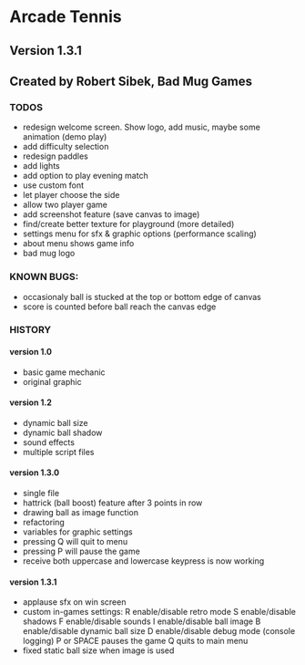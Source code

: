 # Arcade Tennis

## Version 1.3.1
## Created by Robert Sibek, Bad Mug Games

### TODOS
- redesign welcome screen. Show logo, add music, maybe some animation (demo play)
- add difficulty selection
- redesign paddles
- add lights
- add option to play evening match
- use custom font
- let player choose the side
- allow two player game   
- add screenshot feature (save canvas to image)
- find/create better texture for playground (more detailed)
- settings menu for sfx & graphic options (performance scaling)
- about menu shows game info
- bad mug logo

### KNOWN BUGS:
- occasionaly ball is stucked at the top or bottom edge of canvas
- score is counted before ball reach the canvas edge

### HISTORY
    
#### version 1.0
- basic game mechanic
- original graphic
#### version 1.2
- dynamic ball size 
- dynamic ball shadow
- sound effects
- multiple script files
#### version 1.3.0
- single file
- hattrick (ball boost) feature after 3 points in row
- drawing ball as image function
- refactoring
- variables for graphic settings
- pressing Q will quit to menu
- pressing P will pause the game
- receive both uppercase and lowercase keypress is now working
#### version 1.3.1
- applause sfx on win screen
- custom in-games settings:
    R enable/disable retro mode
    S enable/disable shadows
    F enable/disable sounds
    I enable/disable ball image
    B enable/disable dynamic ball size
    D enable/disable debug mode (console logging) 
    P or SPACE pauses the game
    Q quits to main menu
- fixed static ball size when image is used
